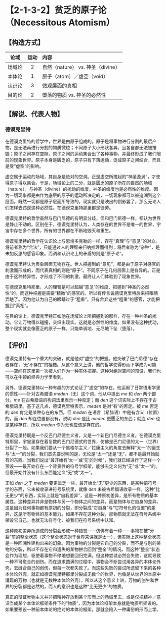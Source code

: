 # 【2-1-3-2】贫乏的原子论（Necessitous Atomism）

## 【构造方式】
|  论域  | 运动 | 内容                   |
| :----: | :--: | :--------------------- |
| 场域论 |  2   | 自然（nature） vs. 神圣（divine） |
| 本体论 |  1   |原子（atom）／虚空（void） |
| 认识论 |  3   | 微观层面的真相 |
| 目的论 |  2   | 堕落的物质 vs. 神圣的必然性 |

## 【解说、代表人物】
### 德谟克里特
在德谟克里特的哲学中，世界是由原子组成的。原子是将事物进行分割的最后产物，是无法再进行分割的物质微粒；不同原子大小形状各异，且各自都无法被摧毁；原子之间存在空隙，原子之间的运动集合出了各种事物，并最终形成了我们眼前的现象世界。原子本身是匮乏的，原子只有下落运动，促成原子之间结合，而且是受“虚空”的影响。

虚空属于运动的场域，其自身是绝对的空洞。正是虚空所搅起的“神圣漩涡”，才使得原子得以集合。于是，场域论上的二分，就是匮乏的原子所在的自然的场域（nature），与神圣（divine）的扰动的维度。神圣的维度也是必然性的维度。因为一切现象都是由作为底层的原子的运动所决定的，一切现象都可以被追溯到这个层面。既然一切都是原子层面所导致的，现实就只是映出的倒影罢了，那么无论人们怎样去违逆这种必然性，在德谟克里特那里都是徒劳。

德谟克里特的哲学虽然与巴门尼德的有明显分歧，但和巴门尼德一样，都认为世界是静止不动的。区别在于，德谟克里特认为，人类存在的世界不是唯一的世界，宇宙中存在多个世界，所有的世界都在不断地毁灭和重生。

德谟克里特的哲学在认识论上与恩培多克勒的一样，存在“真理”与“意见”的对立。将前者称为“合法”，只能通过人的理智来归纳推理而得到；将后者称为“杂种”，是未加反思的感官印象。而调和认识论上的矛盾的则是“原子论”。

德谟克里特认为表象层面无物存在。世人把握到的“意见”，都是由于原子对感官的刺激而形成的，而代表真相的则是“原子”。不同原子在几何层面上是各异的。正是由于这种特异性，才形成了不同的刺激，最终让人们体验到了现象世界。

在德谟克里特那里，人的理智是可以超越“意见”的维度、把握到“神圣的必然性”的。而这种把握是需要“精微”的感官的。所以有传言说德谟克里特后来把眼睛弄瞎了。因为他认为自己的眼睛过于“粗重”，只有舍弃这些“粗重”的感官，才能把握到“真相”。

在目的论上，德谟克里特正如他在场域论上所把握到的那样，存在一种神圣的扰动。它让万物得以碰撞，交织出现实。这就是必然性的维度。如果没有这种扰动，整个现实就会像匮乏的原子一样，只能单调地、无尽地下坠（堕落）。
## 【评价】

德谟克里特有一个重大的突破，就是他对”虚空“的把握。他突破了巴门尼德“存在者存在，‘无’不存在”的桎梏。从这个意义上讲，他的哲学使得形而下学成为可能——空间在这里第一次被人们作为一种实体把握。这种对绝对空间的预设，我们也可以在牛顿的经典力学里看到。

另外，德谟克里特以一种有趣的方式论证了“虚空”的存在。他运用了日常语用学里的惯性——针对古希腊语 *meden*（无）这个词，他从中提出 *me* 和 *den* 两个部分。*me* 在古希腊语的构词法里表示一种否定；而 *den* 这个词实际上不存在于古希腊语里。基于这几点，德谟克里特表示，*meden* 是对“有”的否定。被 *me* 否定的 *den* 肯定是某种存在的东西。但 *meden* 在语言（希腊语）中是有含义（位置）的，而 *den* 却连位置都没有，说明 *den* 是比 *meden* 更匮乏的东西；就连 *den* 也是某种存在，所以 *meden* 作为无也应该是存在的。

德谟克里特既是一个反巴门尼德主义者，又是一个新巴门尼德主义者。在德谟克里特那里，宇宙里存在着复数的巴门尼德式的世界，仿佛是巴门尼德的太一（世界）分裂了一般。如果我们要从一个黑格尔主义／拉康主义的角度去解释“太一”的诞生与“太一”的分裂，我们首先要说明的是，无论是“太一”还是“无”，都不是最开始就有的东西。当我们说出“最开始有‘太一’或‘无’的时候”，我们就已经进行了这样一个预设——最开始存在一个背景性的符号学框架，能够去定义何为“无”或“太一”的。但最开始并没有什么东西能定义“无”或“太一”。

正如 *den* 之于 *meden* 要更匮乏一些，最开始比“无”更少的东西，是某种前符号学的东西，它未被收录进符号系统里，就像 *den* 未被古希腊语收录一样。这种“比无更少”的东西，实际上就是“自我差异”，这是一种原初差异，是所有物质的基本属性。这种差异并非是物体与另一个物体之间的差异，而是物体与它自身的差异。这是因为任何事物都有原初的分裂，即分裂成“它自身”与“它符号化的位置”的差异，这是所有物体的基本能力。如果不存在这种分裂，那物质就无法在符号系统中架设它自己，也就无法符号化、被我们在符号系统中认知。

这种原初差异所造成的分裂会形成一种错觉——仿佛有着一种——事物在被“分裂”前的整全状态（这个整全状态对于世界来讲就是太一），但实际上这种整全状态是一种回溯性建构出来的幻象。因为事物的分裂是它自己的分裂，而不是与别的某物的分裂，所以不存在它和遗失的某物拼合回到“整全”的情况。而这种“整全”状态会作为理想，驱使着事物不停地想要回归完满。但这种尝试必然会失败，这就导致一种不可愈合的创伤。而在追求圆满的过程中，事物会不断尝试用各异的本体论外壳，去缝合自己的创伤，但每一次都失败了。而这些失败的尝试所遗留下来的各种本体论外壳，就正如德谟克里特那里分裂成无数个的世界，也像是从世界的本原中涌现的万物（也就是无数种本体论外壳）。所以从这个意义上讲，万物的创生和世界的分裂都是必然的，而人的意识也是这种“比无更少”的物质。

真正的辩证唯物主义并非把精神存放到某个形而上的场域里去，或是仅把精神／意识当成某个本体论框架条件下的“物质”，因为本体论框架本身就是物质所架设的。如果要预设一种前本体论的绝对的本体论框架，那就会陷入一种庸俗的形而上学。
